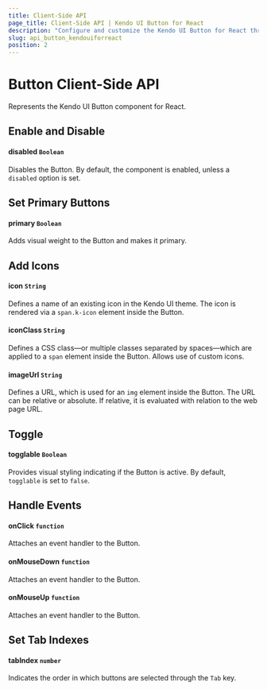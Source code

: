 ```yaml
---
title: Client-Side API
page_title: Client-Side API | Kendo UI Button for React
description: "Configure and customize the Kendo UI Button for React through its client-side API reference."
slug: api_button_kendouiforreact
position: 2
---
```


# Button Client-Side API

Represents the Kendo UI Button component for React.

## Enable and Disable

#### disabled `Boolean`

Disables the Button. By default, the component is enabled, unless a `disabled` option is set.

## Set Primary Buttons

#### primary `Boolean`

Adds visual weight to the Button and makes it primary.

## Add Icons

#### icon `String`

Defines a name of an existing icon in the Kendo UI theme. The icon is rendered via a `span.k-icon` element inside the Button.

#### iconClass `String`

Defines a CSS class&mdash;or multiple classes separated by spaces&mdash;which are applied to a `span` element inside the Button. Allows use of custom icons.

#### imageUrl `String`

Defines a URL, which is used for an `img` element inside the Button. The URL can be relative or absolute. If relative, it is evaluated with relation to the web page URL.

## Toggle

#### togglable `Boolean`

Provides visual styling indicating if the Button is active. By default, `togglable` is set to `false`.

## Handle Events

#### onClick `function`

Attaches an event handler to the Button.

#### onMouseDown `function`

Attaches an event handler to the Button.

#### onMouseUp `function`

Attaches an event handler to the Button.

## Set Tab Indexes

#### tabIndex `number`

Indicates the order in which buttons are selected through the `Tab` key.
